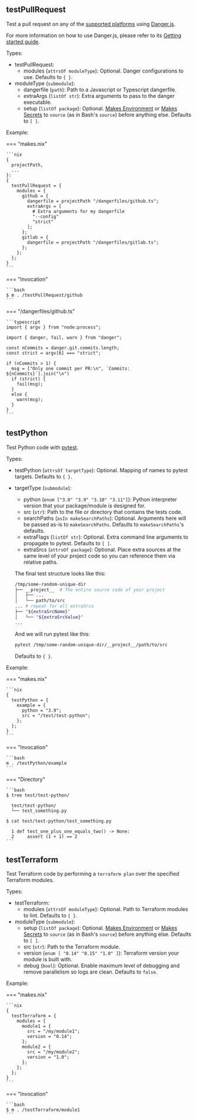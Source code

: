 ## testPullRequest

Test a pull request
on any of the [supported platforms](https://danger.systems/js/guides/getting_started.html#setting-up-danger-to-run-on-your-ci)
using [Danger.js](https://danger.systems/js/guides/getting_started.html).

For more information
on how to use Danger.js,
please refer to its
[Getting started guide](https://danger.systems/js/guides/getting_started.html).

Types:

- testPullRequest:
    - modules (`attrsOf moduleType`): Optional.
        Danger configurations to use.
        Defaults to `{ }`.
- moduleType (`submodule`):
    - dangerfile (`path`):
        Path to a Javascript or Typescript dangerfile.
    - extraArgs (`listOf str`):
        Extra arguments to pass
        to the danger executable.
    - setup (`listOf package`): Optional.
        [Makes Environment](./environment.md)
        or [Makes Secrets](./secrets.md)
        to `source` (as in Bash's `source`)
        before anything else.
        Defaults to `[ ]`.

Example:

=== "makes.nix"

    ```nix
    {
      projectPath,
      ...
    }:
    {
      testPullRequest = {
        modules = {
          github = {
            dangerfile = projectPath "/dangerfiles/github.ts";
            extraArgs = [
              # Extra arguments for my dangerfile
              "--config"
              "strict"
            ];
          };
          gitlab = {
            dangerfile = projectPath "/dangerfiles/gitlab.ts";
          };
        };
      };
    }
    ```

=== "Invocation"

    ```bash
    $ m . /testPullRequest/github
    ```

=== "/dangerfiles/github.ts"

    ```typescript
    import { argv } from "node:process";

    import { danger, fail, warn } from "danger";

    const nCommits = danger.git.commits.length;
    const strict = argv[6] === "strict";

    if (nCommits > 1) {
      msg = ["Only one commit per PR:\n", `Commits: ${nCommits}`].join("\n")
      if (strict) {
        fail(msg);
      }
      else {
        warn(msg);
      }
    }
    ```


## testPython

Test Python code
with [pytest](https://docs.pytest.org/).

Types:

- testPython (`attrsOf targetType`): Optional.
    Mapping of names to pytest targets.
    Defaults to `{ }`.
- targetType (`submodule`):
    - python (`enum ["3.8" "3.9" "3.10" "3.11"]`):
        Python interpreter version that your package/module is designed for.
    - src (`str`):
        Path to the file or directory that contains the tests code.
    - searchPaths (`asIn makeSearchPaths`): Optional.
        Arguments here will be passed as-is to `makeSearchPaths`.
        Defaults to `makeSearchPaths`'s defaults.
    - extraFlags (`listOf str`): Optional.
        Extra command line arguments to propagate to pytest.
        Defaults to `[ ]`.
    - extraSrcs (`attrsOf package`): Optional.
        Place extra sources at the same level of your project code
        so you can reference them via relative paths.

    The final test structure looks like this:

    ```bash
    /tmp/some-random-unique-dir
    ├── __project__  # The entire source code of your project
    │   ├── ...
    │   └── path/to/src
    ... # repeat for all extraSrcs
    ├── "${extraSrcName}"
    │   └── "${extraSrcValue}"
    ...
    ```

    And we will run pytest like this:

    ```bash
    pytest /tmp/some-random-unique-dir/__project__/path/to/src
    ```

    Defaults to `{ }`.

Example:

=== "makes.nix"

    ```nix
    {
      testPython = {
        example = {
          python = "3.9";
          src = "/test/test-python";
        };
      };
    }
    ```

=== "Invocation"

    ```bash
    m . /testPython/example
    ```

=== "Directory"

    ```bash
    $ tree test/test-python/

      test/test-python/
      └── test_something.py

    $ cat test/test-python/test_something.py

      1 def test_one_plus_one_equals_two() -> None:
      2     assert (1 + 1) == 2
    ```

## testTerraform

Test Terraform code
by performing a `terraform plan`
over the specified Terraform modules.

Types:

- testTerraform:
    - modules (`attrsOf moduleType`): Optional.
        Path to Terraform modules to lint.
        Defaults to `{ }`.
- moduleType (`submodule`):
    - setup (`listOf package`): Optional.
        [Makes Environment](./environment.md)
        or [Makes Secrets](./secrets.md)
        to `source` (as in Bash's `source`)
        before anything else.
        Defaults to `[ ]`.
    - src (`str`):
        Path to the Terraform module.
    - version (`enum [ "0.14" "0.15" "1.0" ]`):
        Terraform version your module is built with.
    - debug (`bool`): Optional.
        Enable maximum level of debugging
        and remove parallelism so logs are clean.
        Defaults to `false`.

Example:

=== "makes.nix"

    ```nix
    {
      testTerraform = {
        modules = {
          module1 = {
            src = "/my/module1";
            version = "0.14";
          };
          module2 = {
            src = "/my/module2";
            version = "1.0";
          };
        };
      };
    }
    ```

=== "Invocation"

    ```bash
    $ m . /testTerraform/module1
    ```
